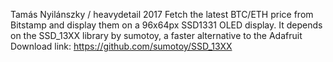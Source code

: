 Tamás Nyilánszky / heavydetail 2017
Fetch the latest BTC/ETH price from Bitstamp and display them on a 96x64px
SSD1331 OLED display.
It depends on the SSD_13XX library by sumotoy, a faster alternative to the
Adafruit
Download link: https://github.com/sumotoy/SSD_13XX
